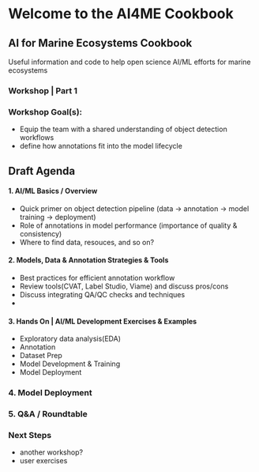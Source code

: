 # Welcome to the AI4ME Cookbook
## AI for Marine Ecosystems Cookbook
Useful information and code to help open science AI/ML efforts for marine ecosystems

###  Workshop | Part 1
### Workshop Goal(s): 
- Equip the team with a shared understanding of object detection workflows
- define how annotations fit into the model lifecycle

## Draft Agenda

#### 1. AI/ML Basics / Overview
- Quick primer on object detection pipeline (data → annotation → model training → deployment)
- Role of annotations in model performance (importance of quality & consistency)
- Where to find data, resouces, and so on?

#### 2. Models, Data & Annotation Strategies & Tools
- Best practices for efficient annotation workflow
- Review tools(CVAT, Label Studio, Viame) and discuss pros/cons
- Discuss integrating QA/QC checks and techniques
- 
#### 3. Hands On | AI/ML Development Exercises & Examples
- Exploratory data analysis(EDA)
- Annotation 
- Dataset Prep
- Model Development & Training
- Model Deployment

### 4. Model Deployment 

### 5. Q&A / Roundtable

### Next Steps
- another workshop?
- user exercises
